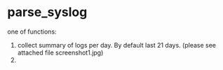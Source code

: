 # parse_syslog


one of functions:
1) collect summary of logs per day. By default last 21 days. (please see attached file screenshot1.jpg)
2) 
